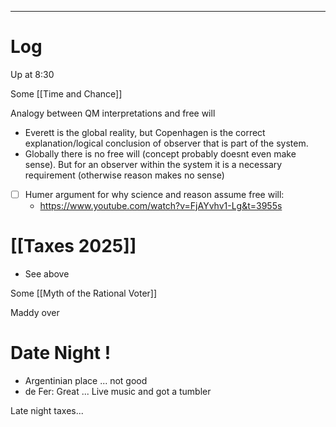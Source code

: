 

---

# Log

Up at 8:30 

Some [[Time and Chance]]

Analogy between QM interpretations and free will
- Everett is the global reality, but Copenhagen is the correct explanation/logical conclusion of observer that is part of the system. 
- Globally there is no free will (concept probably doesnt even make sense). But for an observer within the system it is a necessary requirement (otherwise reason makes no sense)
- [ ] Humer argument for why science and reason assume free will:
	- https://www.youtube.com/watch?v=FjAYvhv1-Lg&t=3955s


# [[Taxes 2025]]
- See above

Some [[Myth of the Rational Voter]]

Maddy over

# Date Night ! 
- Argentinian place ... not good 
- de Fer: Great ... Live music and got a tumbler

Late night taxes...